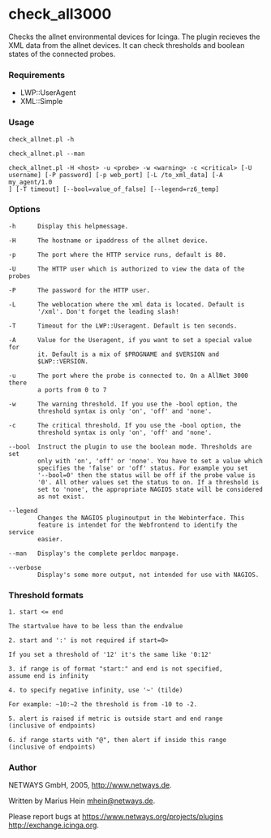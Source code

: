 check_all3000
=============

Checks the allnet environmental devices for Icinga.
The plugin recieves the XML data from the allnet devices. It can check thresholds and boolean states of the connected probes.

### Requirements

* LWP::UserAgent
* XML::Simple

### Usage
    check_allnet.pl -h

    check_allnet.pl --man

    check_allnet.pl -H <host> -u <probe> -w <warning> -c <critical> [-U
    username] [-P password] [-p web_port] [-L /to_xml_data] [-A my_agent/1.0
    ] [-T timeout] [--bool=value_of_false] [--legend=rz6_temp]


### Options

    -h      Display this helpmessage.

    -H      The hostname or ipaddress of the allnet device.

    -p      The port where the HTTP service runs, default is 80.

    -U      The HTTP user which is authorized to view the data of the probes

    -P      The password for the HTTP user.

    -L      The weblocation where the xml data is located. Default is
            '/xml'. Don't forget the leading slash!

    -T      Timeout for the LWP::Useragent. Default is ten seconds.

    -A      Value for the Useragent, if you want to set a special value for
            it. Default is a mix of $PROGNAME and $VERSION and
            $LWP::VERSION.

    -u      The port where the probe is connected to. On a AllNet 3000 there
            a ports from 0 to 7

    -w      The warning threshold. If you use the -bool option, the
            threshold syntax is only 'on', 'off' and 'none'.

    -c      The critical threshold. If you use the -bool option, the
            threshold syntax is only 'on', 'off' and 'none'.

    --bool  Instruct the plugin to use the boolean mode. Thresholds are set
            only with 'on', 'off' or 'none'. You have to set a value which
            specifies the 'false' or 'off' status. For example you set
            '--bool=0' then the status will be off if the probe value is
            '0'. All other values set the status to on. If a threshold is
            set to 'none', the appropriate NAGIOS state will be considered
            as not exist.

    --legend
            Changes the NAGIOS pluginoutput in the Webinterface. This
            feature is intendet for the Webfrontend to identify the service
            easier.

    --man   Display's the complete perldoc manpage.

    --verbose
            Display's some more output, not intended for use with NAGIOS.

### Threshold formats
    1. start <= end

    The startvalue have to be less than the endvalue

    2. start and ':' is not required if start=0>

    If you set a threshold of '12' it's the same like '0:12'

    3. if range is of format "start:" and end is not specified,
    assume end is infinity

    4. to specify negative infinity, use '~' (tilde)

    For example: ~10:~2 the threshold is from -10 to -2.

    5. alert is raised if metric is outside start and end range
    (inclusive of endpoints)

    6. if range starts with "@", then alert if inside this range
    (inclusive of endpoints)


### Author

NETWAYS GmbH, 2005, http://www.netways.de.

Written by Marius Hein <mhein@netways.de>.

Please report bugs at https://www.netways.org/projects/plugins
http://exchange.icinga.org.

